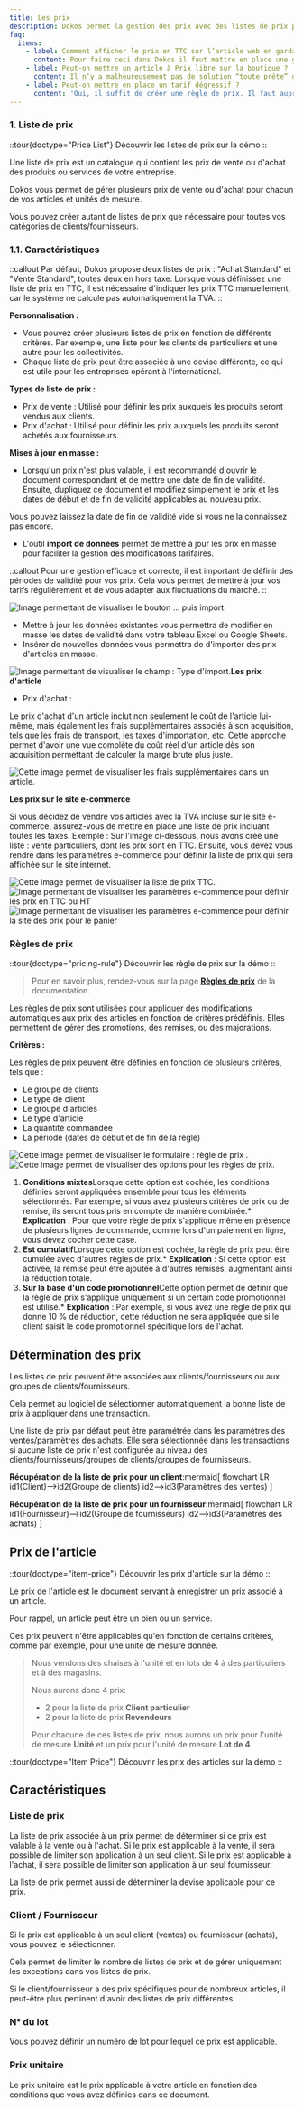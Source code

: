 ```yaml
---
title: Les prix
description: Dokos permet la gestion des prix avec des listes de prix personnalisables, des règles de prix automatiques et des réductions flexibles, offrant ainsi à votre entreprise une maîtrise totale de sa stratégie tarifaire.
faq:
  items:
    - label: Comment afficher le prix en TTC sur l’article web en gardant la TVA à 20% ?
      content: Pour faire ceci dans Dokos il faut mettre en place une gestion avec TVA incluse dans le prix de l’article. Dokos ne calcule pas la TVA directement sur les pages article sur le site web, mais l'on peut utiliser un suffixe pour indiquer si le prix est HT ou TTC.   Si toutes tes ventes se font à 20 % de TVA, et donc que vous utilisez un « Modèle de taxes et frais de vente » par défaut, c’est-à-dire que vous n’avez pas de gestion de la TVA par article, alors vous pouvez cocher la case « Cette taxe est-elle incluse dans le total net ? », et mettre le prix TTC dans la liste de prix (il faut mettre à jour tous tes prix).
    - label: Peut-on mettre un article à Prix libre sur la boutique ?
      content: Il n’y a malheureusement pas de solution “toute prête” dans Dokos pour permettre aux acheteurs de modifier/fixer les prix sur la boutique en ligne. Astuce, une solution qu’un tiers-lieu à fait pour contourner cette limitation est de créer un article générique nommé “contribution à prix libre” avec un prix unitaire fixé à 1 € euro et la possibilité d’acheter plusieurs unité.
    - label: Peut-on mettre en place un tarif dégressif ?
      content: 'Oui, il suffit de créer une règle de prix. Il faut aupréalable avoir créé un article et un prix de vente  lié à cet article.   Pour cela, il faut aller dans le document: Règle de prix.   Renseignez les différents champs permettant d’identifier comment appliquer la règle.'
---
```


### 1. Liste de prix

::tour{doctype="Price List"}
Découvrir les listes de prix sur la démo
::

Une liste de prix est un catalogue qui contient les prix de vente ou d'achat des produits ou services de votre entreprise.

Dokos vous permet de gérer plusieurs prix de vente ou d'achat pour chacun de vos articles et unités de mesure.

Vous pouvez créer autant de listes de prix que nécessaire pour toutes vos catégories de clients/fournisseurs.

### 1.1. Caractéristiques

::callout
Par défaut, Dokos propose deux listes de prix : "Achat Standard" et "Vente Standard", toutes deux en hors taxe. Lorsque vous définissez une liste de prix en TTC, il est nécessaire d'indiquer les prix TTC manuellement, car le système ne calcule pas automatiquement la TVA.
::

**Personnalisation :**

- Vous pouvez créer plusieurs listes de prix en fonction de différents critères. Par exemple, une liste pour les clients de particuliers et une autre pour les collectivités.
- Chaque liste de prix peut être associée à une devise différente, ce qui est utile pour les entreprises opérant à l'international.

**Types de liste de prix :**

- Prix de vente : Utilisé pour définir les prix auxquels les produits seront vendus aux clients.
- Prix d'achat : Utilisé pour définir les prix auxquels les produits seront achetés aux fournisseurs.

**Mises à jour en masse :**

- Lorsqu'un prix n'est plus valable, il est recommandé d'ouvrir le document correspondant et de mettre une date de fin de validité.
  Ensuite, dupliquez ce document et modifiez simplement le prix et les dates de début et de fin de validité applicables au nouveau prix.

Vous pouvez laissez la date de fin de validité vide si vous ne la connaissez pas encore.

- L'outil **import de données** permet de mettre à jour les prix en masse pour faciliter la gestion des modifications tarifaires.

::callout
Pour une gestion efficace et correcte, il est important de définir des périodes de validité pour vos prix. Cela vous permet de mettre à jour vos tarifs régulièrement et de vous adapter aux fluctuations du marché.
::

![Image permettant de visualiser le bouton ... puis import.](/Importlistedeprix.png)

- Mettre à jour les données existantes vous permettra de modifier en masse les dates de validité dans votre tableau Excel ou Google Sheets.
- Insérer de nouvelles données vous permettra de d'importer des prix d'articles en masse.

![Image permettant de visualiser le champ : Type d'import.](/importlistedeprix1.png)**Les prix d'article**

- Prix d'achat :

Le prix d'achat d'un article inclut non seulement le coût de l'article lui-même, mais également les frais supplémentaires associés à son acquisition, tels que les frais de transport, les taxes d'importation, etc. Cette approche permet d'avoir une vue complète du coût réel d'un article dès son acquisition permettant de calculer la marge brute plus juste.

![Cette image permet de visualiser les frais supplémentaires dans un article.](/Prixdelarticlefraissupplementaires.png)

**Les prix sur le site e-commerce**

Si vous décidez de vendre vos articles avec la TVA incluse sur le site e-commerce, assurez-vous de mettre en place une liste de prix incluant toutes les taxes. Exemple : Sur l'image ci-dessous, nous avons créé une liste : vente particuliers, dont les prix sont en TTC. Ensuite, vous devez vous rendre dans les paramètres e-commerce pour définir la liste de prix qui sera affichée sur le site internet.

![Cette image permet de visualiser la liste de prix TTC.](/listedeprixparticuliers.png)![Image permettant de visualiser les paramètres e-commence pour définir les prix en TTC ou HT](/Prixparametressiteweb.png)![Image permettant de visualiser les paramètres e-commence pour définir la site des prix pour le panier](/parametreprixsiteweb.png)

### Règles de prix

::tour{doctype="pricing-rule"}
Découvrir les règle de prix sur la démo
::

> Pour en savoir plus, rendez-vous sur la page [**Règles de prix**](/dokos/stocks/regles-de-prix) de la documentation.

Les règles de prix sont utilisées pour appliquer des modifications automatiques aux prix des articles en fonction de critères prédéfinis. Elles permettent de gérer des promotions, des remises, ou des majorations.

**Critères :**

Les règles de prix peuvent être définies en fonction de plusieurs critères, tels que :

- Le groupe de clients
- Le type de client
- Le groupe d'articles
- Le type d'article
- La quantité commandée
- La période (dates de début et de fin de la règle)

![Cette image permet de visualiser le formulaire : règle de prix .](/r%C3%A9gledeprix.png)![Cette image permet de visualiser des options pour les règles de prix.](/regledeprixconditionsmixtes.png)

1. **Conditions mixtes**Lorsque cette option est cochée, les conditions définies seront appliquées ensemble pour tous les éléments sélectionnés. Par exemple, si vous avez plusieurs critères de prix ou de remise, ils seront tous pris en compte de manière combinée.\* **Explication** : Pour que votre règle de prix s'applique même en présence de plusieurs lignes de commande, comme lors d'un paiement en ligne, vous devez cocher cette case.
2. **Est cumulatif**Lorsque cette option est cochée, la règle de prix peut être cumulée avec d'autres règles de prix.\* **Explication** : Si cette option est activée, la remise peut être ajoutée à d'autres remises, augmentant ainsi la réduction totale.
3. **Sur la base d'un code promotionnel**Cette option permet de définir que la règle de prix s'applique uniquement si un certain code promotionnel est utilisé.\* **Explication** : Par exemple, si vous avez une règle de prix qui donne 10 % de réduction, cette réduction ne sera appliquée que si le client saisit le code promotionnel spécifique lors de l'achat.

## Détermination des prix

Les listes de prix peuvent être associées aux clients/fournisseurs ou aux groupes de clients/fournisseurs.

Cela permet au logiciel de sélectionner automatiquement la bonne liste de prix à appliquer dans une transaction.

Une liste de prix par défaut peut être paramétrée dans les paramètres des ventes/paramètres des achats. Elle sera sélectionnée dans les transactions si aucune liste de prix n'est configurée au niveau des clients/fournisseurs/groupes de clients/groupes de fournisseurs.

**Récupération de la liste de prix pour un client**:mermaid[
flowchart LR
id1(Client)-->id2(Groupe de clients)
id2-->id3(Paramètres des ventes)
]

**Récupération de la liste de prix pour un fournisseur**:mermaid[
flowchart LR
id1(Fournisseur)-->id2(Groupe de fournisseurs)
id2-->id3(Paramètres des achats)
]

## Prix de l'article

::tour{doctype="item-price"}
Découvrir les prix d'article sur la démo
::

Le prix de l'article est le document servant à enregistrer un prix associé à un article.

Pour rappel, un article peut être un bien ou un service.

Ces prix peuvent n'être applicables qu'en fonction de certains critères, comme par exemple, pour une unité de mesure donnée.

> Nous vendons des chaises à l'unité et en lots de 4 à des particuliers et à des magasins.
>
> Nous aurons donc 4 prix:
>
> - 2 pour la liste de prix **Client particulier**
> - 2 pour la liste de prix **Revendeurs**
>
> Pour chacune de ces listes de prix, nous aurons un prix pour l'unité de mesure **Unité** et un prix pour l'unité de mesure **Lot de 4**

::tour{doctype="Item Price"}
Découvrir les prix des articles sur la démo
::

## Caractéristiques

### Liste de prix

La liste de prix associée à un prix permet de déterminer si ce prix est valable à la vente ou à l'achat.
Si le prix est applicable à la vente, il sera possible de limiter son application à un seul client.
Si le prix est applicable à l'achat, il sera possible de limiter son application à un seul fournisseur.

La liste de prix permet aussi de déterminer la devise applicable pour ce prix.

### Client / Fournisseur

Si le prix est applicable à un seul client (ventes) ou fournisseur (achats), vous pouvez le sélectionner.

Cela permet de limiter le nombre de listes de prix et de gérer uniquement les exceptions dans vos listes de prix.

Si le client/fournisseur a des prix spécifiques pour de nombreux articles, il peut-être plus pertinent d'avoir des listes de prix différentes.

### N° du lot

Vous pouvez définir un numéro de lot pour lequel ce prix est applicable.

### Prix unitaire

Le prix unitaire est le prix applicable à votre article en fonction des conditions que vous avez définies dans ce document.
